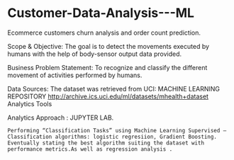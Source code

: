 # Customer-Data-Analysis---ML
Ecommerce customers churn analysis and order count prediction.

Scope & Objective:
The goal is to detect the movements executed by humans with the help of body-sensor output data provided. 

Business Problem Statement:
 To recognize and classify the different movement of activities performed by humans. 
 
Data Sources:
The dataset was retrieved from UCI: MACHINE LEARNING REPOSITORY http://archive.ics.uci.edu/ml/datasets/mhealth+dataset
Analytics Tools

Analytics Approach : 
	JUPYTER LAB.
	
	Performing “Classification Tasks” using Machine Learning Supervised – Classification algorithms: logistic regresiion, Gradient Boosting. Eventually stating the best algorithm suiting the dataset with performance metrics.As well as regression analysis .

